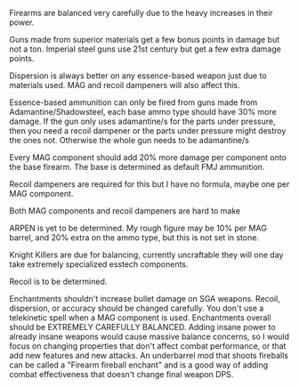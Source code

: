Firearms are balanced very carefully due to the heavy increases in their power.

Guns made from superior materials get a few bonus points in damage but not a ton. Imperial steel guns use 21st century but get a few extra damage points.

Dispersion is always better on any essence-based weapon just due to materials used. MAG and recoil dampeners will also affect this.

Essence-based ammunition can only be fired from guns made from Adamantine/Shadowsteel, each base ammo type should have 30% more damage. If the gun only uses adamantine/s for the parts under pressure, then you need a recoil dampener or the parts under pressure might destroy the ones not. Otherwise the whole gun needs to be adamantine/s

Every MAG component should add 20% more damage per component onto the base firearm. The base is determined as default FMJ ammunition.

Recoil dampeners are required for this but I have no formula, maybe one per MAG component.

Both MAG components and recoil dampeners are hard to make


ARPEN is yet to be determined. My rough figure may be 10% per MAG barrel, and 20% extra on the ammo type, but this is not set in stone.

Knight Killers are due for balancing, currently uncraftable they will one day take extremely specialized esstech components.

Recoil is to be determined.

Enchantments shouldn't increase bullet damage on SGA weapons. Recoil, dispersion, or accuracy should be changed carefully. You don't use a telekinetic spell when a MAG component is used. Enchantments overall should be EXTREMELY CAREFULLY BALANCED. Adding insane power to already insane weapons would cause massive balance concerns, so I would focus on changing properties that don't affect combat performance, or that add new features and new attacks. An underbarrel mod that shoots fireballs can be called a "Firearm fireball enchant" and is a good way of adding combat effectiveness that doesn't change final weapon DPS.